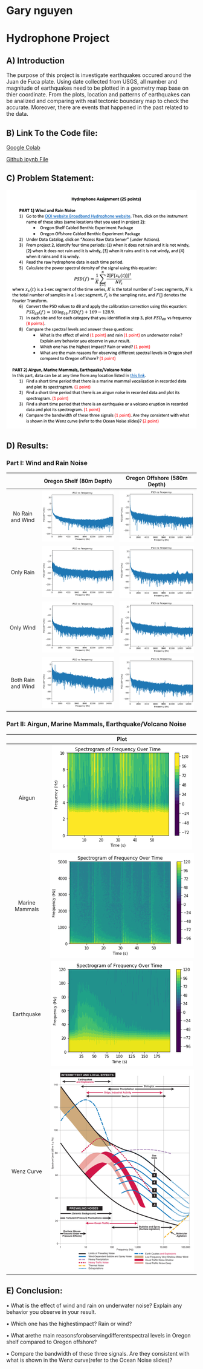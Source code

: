 # Gary nguyen
# Hydrophone Project
## A) Introduction
The purpose of this project is investigate earthquakes occured around the Juan de Fuca plate. Using date collected from USGS, all number and magnitude of earthquakes need to be plotted in a geometry map base on thier coordinate. From the plots, location and patterns of earthquakes can be analized and comparing with real tectonic boundary map to check the accurate. Moreover, there are events that happened in the past related to the data. 
## B) Link To the Code file: 
[Google Colab](https://colab.research.google.com/drive/1JPiAJtHt5Vo02G8xRGzhGGmq099SfjKh)

[Github ipynb File](https://github.com/garynguyen158/Project-4/blob/master/Hydrophone_Project.ipynb)
## C) Problem Statement:
![](https://github.com/garynguyen158/Project-4/blob/master/Image/Screen%20Shot%202020-03-14%20at%2015.15.35.png)
## D) Results:
### Part I: Wind and Rain Noise
|           | Oregon Shelf (80m Depth) | Oregon Offshore (580m Depth) |
|:---------:|:----------:|:------------:|
| No Rain and Wind | ![](https://github.com/garynguyen158/Project-4/blob/master/Image/A1.png) | ![](https://github.com/garynguyen158/Project-4/blob/master/Image/B1.png) |
| Only Rain | ![](https://github.com/garynguyen158/Project-4/blob/master/Image/A2.png) | ![](https://github.com/garynguyen158/Project-4/blob/master/Image/B2.png) |
| Only Wind| ![](https://github.com/garynguyen158/Project-4/blob/master/Image/A3.png) | ![](https://github.com/garynguyen158/Project-4/blob/master/Image/B3.png) |
| Both Rain and Wind | ![](https://github.com/garynguyen158/Project-4/blob/master/Image/A4.png) | ![](https://github.com/garynguyen158/Project-4/blob/master/Image/B4.png) |

### Part II: Airgun, Marine Mammals, Earthquake/Volcano Noise
|          | Plot |
|:---------:|:----------:|
| Airgun | ![](https://github.com/garynguyen158/Project-4/blob/master/Image/Airgun.png) |
| Marine Mammals | ![](https://github.com/garynguyen158/Project-4/blob/master/Image/Marine%20Mammals.png) |
| Earthquake | ![](https://github.com/garynguyen158/Project-4/blob/master/Image/Earthquake.png) |
| Wenz Curve | ![](https://github.com/garynguyen158/Project-4/blob/master/Image/Screen%20Shot%202020-03-14%20at%2015.40.41.png) |

## E) Conclusion:
• What is the effect of wind and rain on underwater noise? Explain any behavior you observe in your result.

• Which one has the highestimpact? Rain or wind?

• What arethe main reasonsforobservingdifferentspectral levels in Oregon shelf compared to Oregon offshore? 

• Compare the bandwidth of these three signals. Are they consistent with what is shown in the Wenz curve(refer to the Ocean Noise slides)?
